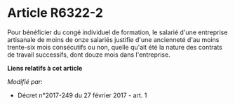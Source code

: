 # Article R6322-2

Pour bénéficier du congé individuel de formation, le salarié d'une entreprise artisanale de moins de onze salariés justifie
d'une ancienneté d'au moins trente-six mois consécutifs ou non, quelle qu'ait été la nature des contrats de travail
successifs, dont douze mois dans l'entreprise.

**Liens relatifs à cet article**

_Modifié par_:

  - Décret n°2017-249 du 27 février 2017 - art. 1
